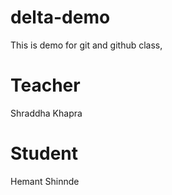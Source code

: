# delta-demo
This is demo for git and github class,

# Teacher
Shraddha Khapra

# Student
Hemant Shinnde